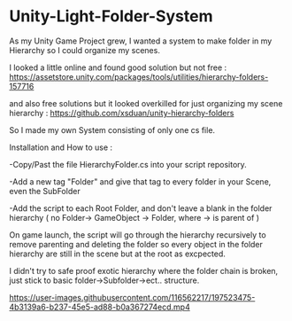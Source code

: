 # Unity-Light-Folder-System

As my Unity Game Project grew, I wanted a system to make folder in my Hierarchy so I could organize my scenes.

I looked a little online and found good solution but not free : https://assetstore.unity.com/packages/tools/utilities/hierarchy-folders-157716

and also free solutions but it looked overkilled for just organizing my scene hierarchy : https://github.com/xsduan/unity-hierarchy-folders 

So I made my own System consisting of only one cs file. 

Installation and How to use :

-Copy/Past the file HierarchyFolder.cs into your script repository.

-Add a new tag "Folder" and give that tag to every folder in your Scene, even the SubFolder

-Add the script to each Root Folder, and don't leave a blank in the folder hierarchy ( no Folder-> GameObject -> Folder, where -> is parent of )

On game launch, the script will go through the hierarchy recursively to remove parenting and deleting the folder so every object in the folder hierarchy are still in the scene but at the root as excpected.

I didn't try to safe proof exotic hierarchy where the folder chain is broken, just stick to basic folder->Subfolder->ect.. structure.

https://user-images.githubusercontent.com/116562217/197523475-4b3139a6-b237-45e5-ad88-b0a367274ecd.mp4
